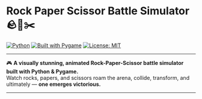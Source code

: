 # Rock Paper Scissor Battle Simulator 🪨📄✂️

[![Python](https://img.shields.io/badge/Python-3.10+-blue?logo=python)](https://www.python.org/)
[![Built with Pygame](https://img.shields.io/badge/Built%20with-Pygame-yellow)](https://www.pygame.org/)
[![License: MIT](https://img.shields.io/badge/License-MIT-green.svg)](LICENSE)

---

🎮 **A visually stunning, animated Rock-Paper-Scissor battle simulator built with Python & Pygame.**  
Watch rocks, papers, and scissors roam the arena, collide, transform, and ultimately — **one emerges victorious.**

---

